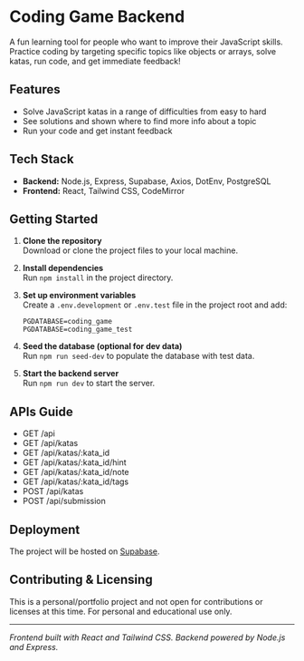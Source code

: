 # Coding Game Backend

A fun learning tool for people who want to improve their JavaScript skills. Practice coding by  targeting specific topics like objects or arrays, solve katas, run code, and get immediate feedback!

## Features

- Solve JavaScript katas in a range of difficulties from easy to hard
- See solutions and shown where to find more info about a topic
- Run your code and get instant feedback

## Tech Stack

- **Backend:** Node.js, Express, Supabase, Axios, DotEnv, PostgreSQL
- **Frontend:** React, Tailwind CSS, CodeMirror

## Getting Started

1. **Clone the repository**  
   Download or clone the project files to your local machine.

2. **Install dependencies**  
   Run `npm install` in the project directory.

3. **Set up environment variables**  
   Create a `.env.development` or `.env.test` file in the project root and add:
   ```
   PGDATABASE=coding_game
   PGDATABASE=coding_game_test
   ```

4. **Seed the database (optional for dev data)**  
   Run `npm run seed-dev` to populate the database with test data.

5. **Start the backend server**  
   Run `npm run dev` to start the server.

## APIs Guide

- GET /api
- GET /api/katas
- GET /api/katas/:kata_id
- GET /api/katas/:kata_id/hint
- GET /api/katas/:kata_id/note
- GET /api/katas/:kata_id/tags
- POST /api/katas
- POST /api/submission

## Deployment

The project will be hosted on [Supabase](https://supabase.com/).

## Contributing & Licensing

This is a personal/portfolio project and not open for contributions or licenses at this time. For personal and educational use only.

---

*Frontend built with React and Tailwind CSS. Backend powered by Node.js and Express.*
